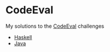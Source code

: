 CodeEval
========

My solutions to the [CodeEval](http://www.codeeval.com/) challenges

* [Haskell](https://github.com/jonyamo/CodeEval/tree/master/haskell)
* [Java](https://github.com/jonyamo/CodeEval/tree/master/java)
